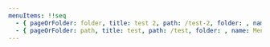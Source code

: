 ```yaml
---
menuItems: !!seq
  - { pageOrFolder: folder, title: test 2, path: /test-2, folder: , name: Menu Item}
  - { pageOrFolder: path, title: test, path: /test, folder: , name: Menu Item}
---
```


